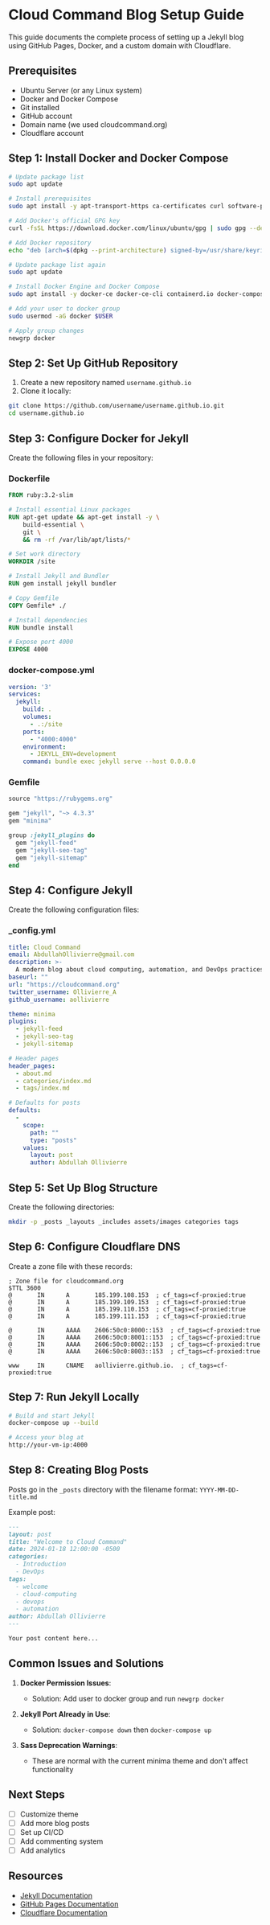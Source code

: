 # Cloud Command Blog Setup Guide

This guide documents the complete process of setting up a Jekyll blog using GitHub Pages, Docker, and a custom domain with Cloudflare.

## Prerequisites

- Ubuntu Server (or any Linux system)
- Docker and Docker Compose
- Git installed
- GitHub account
- Domain name (we used cloudcommand.org)
- Cloudflare account

## Step 1: Install Docker and Docker Compose

```bash
# Update package list
sudo apt update

# Install prerequisites
sudo apt install -y apt-transport-https ca-certificates curl software-properties-common

# Add Docker's official GPG key
curl -fsSL https://download.docker.com/linux/ubuntu/gpg | sudo gpg --dearmor -o /usr/share/keyrings/docker-archive-keyring.gpg

# Add Docker repository
echo "deb [arch=$(dpkg --print-architecture) signed-by=/usr/share/keyrings/docker-archive-keyring.gpg] https://download.docker.com/linux/ubuntu $(lsb_release -cs) stable" | sudo tee /etc/apt/sources.list.d/docker.list > /dev/null

# Update package list again
sudo apt update

# Install Docker Engine and Docker Compose
sudo apt install -y docker-ce docker-ce-cli containerd.io docker-compose

# Add your user to docker group
sudo usermod -aG docker $USER

# Apply group changes
newgrp docker
```

## Step 2: Set Up GitHub Repository

1. Create a new repository named `username.github.io`
2. Clone it locally:
```bash
git clone https://github.com/username/username.github.io.git
cd username.github.io
```

## Step 3: Configure Docker for Jekyll

Create the following files in your repository:

### Dockerfile
```dockerfile
FROM ruby:3.2-slim

# Install essential Linux packages
RUN apt-get update && apt-get install -y \
    build-essential \
    git \
    && rm -rf /var/lib/apt/lists/*

# Set work directory
WORKDIR /site

# Install Jekyll and Bundler
RUN gem install jekyll bundler

# Copy Gemfile
COPY Gemfile* ./

# Install dependencies
RUN bundle install

# Expose port 4000
EXPOSE 4000
```

### docker-compose.yml
```yaml
version: '3'
services:
  jekyll:
    build: .
    volumes:
      - .:/site
    ports:
      - "4000:4000"
    environment:
      - JEKYLL_ENV=development
    command: bundle exec jekyll serve --host 0.0.0.0
```

### Gemfile
```ruby
source "https://rubygems.org"

gem "jekyll", "~> 4.3.3"
gem "minima"

group :jekyll_plugins do
  gem "jekyll-feed"
  gem "jekyll-seo-tag"
  gem "jekyll-sitemap"
end
```

## Step 4: Configure Jekyll

Create the following configuration files:

### _config.yml
```yaml
title: Cloud Command
email: AbdullahOllivierre@gmail.com
description: >-
  A modern blog about cloud computing, automation, and DevOps practices.
baseurl: ""
url: "https://cloudcommand.org"
twitter_username: Ollivierre_A
github_username: aollivierre

theme: minima
plugins:
  - jekyll-feed
  - jekyll-seo-tag
  - jekyll-sitemap

# Header pages
header_pages:
  - about.md
  - categories/index.md
  - tags/index.md

# Defaults for posts
defaults:
  -
    scope:
      path: ""
      type: "posts"
    values:
      layout: post
      author: Abdullah Ollivierre
```

## Step 5: Set Up Blog Structure

Create the following directories:
```bash
mkdir -p _posts _layouts _includes assets/images categories tags
```

## Step 6: Configure Cloudflare DNS

Create a zone file with these records:
```bind
; Zone file for cloudcommand.org
$TTL 3600
@       IN      A       185.199.108.153  ; cf_tags=cf-proxied:true
@       IN      A       185.199.109.153  ; cf_tags=cf-proxied:true
@       IN      A       185.199.110.153  ; cf_tags=cf-proxied:true
@       IN      A       185.199.111.153  ; cf_tags=cf-proxied:true

@       IN      AAAA    2606:50c0:8000::153  ; cf_tags=cf-proxied:true
@       IN      AAAA    2606:50c0:8001::153  ; cf_tags=cf-proxied:true
@       IN      AAAA    2606:50c0:8002::153  ; cf_tags=cf-proxied:true
@       IN      AAAA    2606:50c0:8003::153  ; cf_tags=cf-proxied:true

www     IN      CNAME   aollivierre.github.io.  ; cf_tags=cf-proxied:true
```

## Step 7: Run Jekyll Locally

```bash
# Build and start Jekyll
docker-compose up --build

# Access your blog at
http://your-vm-ip:4000
```

## Step 8: Creating Blog Posts

Posts go in the `_posts` directory with the filename format: `YYYY-MM-DD-title.md`

Example post:
```markdown
---
layout: post
title: "Welcome to Cloud Command"
date: 2024-01-18 12:00:00 -0500
categories: 
  - Introduction
  - DevOps
tags:
  - welcome
  - cloud-computing
  - devops
  - automation
author: Abdullah Ollivierre
---

Your post content here...
```

## Common Issues and Solutions

1. **Docker Permission Issues**:
   - Solution: Add user to docker group and run `newgrp docker`

2. **Jekyll Port Already in Use**:
   - Solution: `docker-compose down` then `docker-compose up`

3. **Sass Deprecation Warnings**:
   - These are normal with the current minima theme and don't affect functionality

## Next Steps

- [ ] Customize theme
- [ ] Add more blog posts
- [ ] Set up CI/CD
- [ ] Add commenting system
- [ ] Add analytics

## Resources

- [Jekyll Documentation](https://jekyllrb.com/docs/)
- [GitHub Pages Documentation](https://docs.github.com/en/pages)
- [Cloudflare Documentation](https://developers.cloudflare.com/dns/)